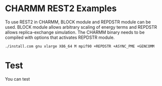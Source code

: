 # CHARMM REST2 Examples

To use REST2 in CHARMM, BLOCK module and REPDSTR module can be used. BLOCK module allows arbitrary scaling of energy terms and REPDSTR allows replica-exchange simulation. The CHARMM binary needs to be compiled with options that activates REPDSTR module.

    ./install.com gnu xlarge X86_64 M mpif90 +REPDSTR +ASYNC_PME +GENCOMM

# Test

You can test 
